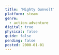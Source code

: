 ```yaml
---
title: 'Mighty Gunvolt'
platform: steam
genre:
  - action-adventure
digital: true
physical: false
guide: false
pending: false
posted: 2000-01-01
---
```

